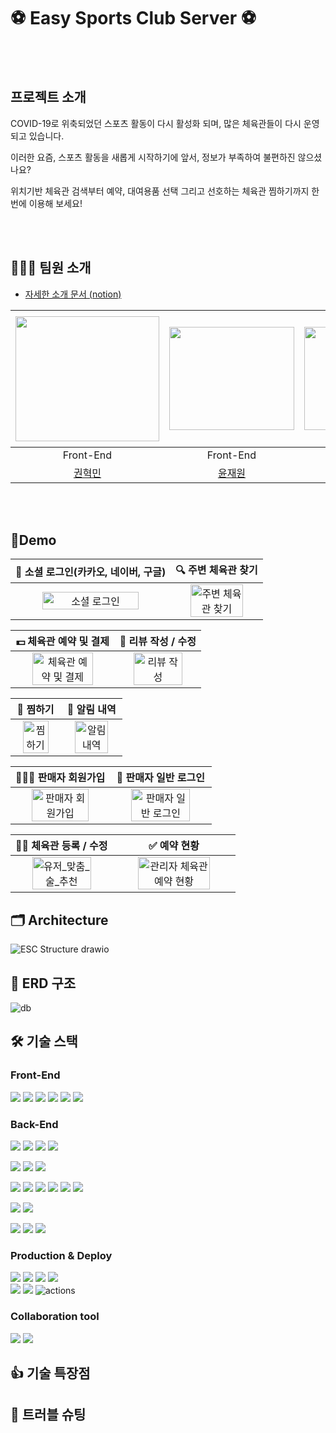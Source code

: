 # ⚽ Easy Sports Club Server ⚽

<br><br>

## 프로젝트 소개

COVID-19로 위축되었던 스포츠 활동이 다시 활성화 되며, 많은 체육관들이 다시 운영되고 있습니다.

이러한 요즘, 스포츠 활동을 새롭게 시작하기에 앞서, 정보가 부족하여 불편하진 않으셨나요?

위치기반 체육관 검색부터 예약, 대여용품 선택 그리고 선호하는 체육관 찜하기까지 한 번에 이용해 보세요!

<br><br>

## 🧑‍🤝‍🧑 팀원 소개
- [자세한 소개 문서 (notion)](https://spotty-archer-150.notion.site/8082b9832c1e43febda43dc43e35164a)


| <img src =https://user-images.githubusercontent.com/67897318/209688971-49212507-71b7-4551-9985-8565d31d24a4.png width="230" height="200"> | <img src =https://user-images.githubusercontent.com/49369306/195608027-5633bd06-1c29-4916-bf75-65567de3b2a5.png width="200" height="165"> | <img src =https://user-images.githubusercontent.com/67897318/209684714-883aaf83-167c-4f41-90f0-4d9df814b6e1.jpeg width="200" height="165"> | <img src =https://user-images.githubusercontent.com/67897318/209684716-5baf27b0-c344-4a99-9c98-fc5e9089829d.png width="220" height="200"> | <img src =https://user-images.githubusercontent.com/67897318/209684717-bd1cb2f0-0f07-43f0-94a2-08f91c0a76f8.jpeg width="230" height="210"> |  
|:-----------------------------------------------------------------------------------------------------------------------------------------:|:-----------------------------------------------------------------------------------------------------------------------------------------:|:------------------------------------------------------------------------------------------------------------------------------------------:|:-----------------------------------------------------------------------------------------------------------------------------------------:|:------------------------------------------------------------------------------------------------------------------------------------------:|
|                                                                 Front-End                                                                 |                                                                 Front-End                                                                 |                                                                  Back-End                                                                  |                                                                 Back-End                                                                  |                                                                  Back-End                                                                  |Back-End|
|                                                     [권혁민](https://github.com/olhkyle)                                                     |                                                   [윤재원](https://github.com/younjaewon)                                                    |                                                    [👑차동준👑](https://github.com/dongjji)                                                     |                                                    [박해찬](https://github.com/phc09188)                                                     |                                                     [이소아](https://github.com/SoA-Lee)                                                      |

<br><br>
## 📱Demo

|                   🚀 소셜 로그인(카카오, 네이버, 구글)                  |                   🔍 주변 체육관 찾기                  | 
| :----------------------------------------------------------: | :----------------------------------------------------------: | 
| <img src="https://user-images.githubusercontent.com/99726297/209918245-4f292d9f-586a-495c-b69e-1c79eaf18632.gif" alt="소셜 로그인" width=80%> | <img src="https://user-images.githubusercontent.com/99726297/209918330-08383e54-5bd3-410d-a88c-5f3e65f42f1b.gif" alt="주변 체육관 찾기" width=80%> | 

|                   💵 체육관 예약 및 결제              |                   📝 리뷰 작성 / 수정                | 
| :----------------------------------------------------------: | :----------------------------------------------------------: | 
| <img src="https://user-images.githubusercontent.com/99726297/209918399-297de0ad-b7f1-4e47-b3e9-3f467a6444de.gif" alt="체육관 예약 및 결제" width=80%> | <img src="https://user-images.githubusercontent.com/99726297/209918489-28afd68e-aaa4-4b0a-8eb4-d5321e1833a2.gif" alt="리뷰 작성" width=80%>  | 

|                   🔖 찜하기                 |                    🔔 알림 내역                  | 
| :----------------------------------------------------------: | :----------------------------------------------------------: | 
| <img src="https://user-images.githubusercontent.com/99726297/209920443-2df9d9bc-8167-42ba-bb4d-36bb22060164.gif" alt="찜하기" width=80%> | <img src="https://user-images.githubusercontent.com/99726297/209918729-3f985c32-732c-41cb-9e77-f6831e1ad408.gif" alt="알림 내역" width=80%>  | 

|                   🧑🏻‍💻 판매자 회원가입                |                   🚀 판매자 일반 로그인                  | 
| :----------------------------------------------------------: | :----------------------------------------------------------: | 
| <img src="https://user-images.githubusercontent.com/99726297/209846338-71ff9b2c-7528-4f85-b656-f7deb02a1a1d.gif" alt="판매자 회원가입" width=80%> | <img src="https://user-images.githubusercontent.com/99726297/209918819-66cb4de4-dbbb-478d-8b78-d0052b0e1221.gif" alt="판매자 일반 로그인" width=80%>  | 

|                   🏋🏿 체육관 등록 / 수정                  |                  ✅ 예약 현황                 | 
| :----------------------------------------------------------: | :----------------------------------------------------------: | 
| <img src="https://user-images.githubusercontent.com/99726297/209919918-dd6995a8-9d52-4d8c-975d-48cf15951797.gif" alt="유저_맞춤_술_추천" width=80%> | <img src="https://user-images.githubusercontent.com/99726297/209919079-8040b259-5f73-4f11-bafe-deaa4b540e56.gif" alt="관리자 체육관 예약 현황" width=80%>  | 



[//]: # (- 로그인 및 소셜로그인 / 마이페이지 / 알림 / 찜하기)

[//]: # (- 체육관 검색&#40;내 주변 체육관&#41; / 체육관 상세정보 / 리뷰 / 체육관 예약 /)

[//]: # (- 체육관 등록 / 예약 현황)

## 🗂️ Architecture
![ESC Structure drawio](https://user-images.githubusercontent.com/67897318/209860135-02b547ee-a119-40e8-bc7d-165b29d033c3.png)

## 💾 ERD 구조
![db](https://user-images.githubusercontent.com/67897318/209694964-74652d21-0e40-4357-9f81-106b391a5c71.png)

## 🛠️ 기술 스택
### Front-End
<img src="https://img.shields.io/badge/react-61DAFB?style=for-the-badge&logo=react&logoColor=white"> <img src="https://img.shields.io/badge/typescript-3178C6?style=for-the-badge&logo=typescript&logoColor=white"> <img src="https://img.shields.io/badge/vite-646CFF?style=for-the-badge&logo=vite&logoColor=white"> <img src="https://img.shields.io/badge/yarn-2C8EBB?style=for-the-badge&logo=yarn&logoColor=white"> <img src="https://img.shields.io/badge/redux-764ABC?style=for-the-badge&logo=redux&logoColor=white"> <img src="https://img.shields.io/badge/emotion-ff3399?style=for-the-badge&logo=&logoColor=white">


### Back-End
<img src="https://img.shields.io/badge/java-007396?style=for-the-badge&logo=java&logoColor=white"> <img src="https://img.shields.io/badge/spring-6DB33F?style=for-the-badge&logo=spring&logoColor=white"> <img src="https://img.shields.io/badge/Spring boot-6DB33F?style=for-the-badge&logo=Spring boot&logoColor=black"> <img src="https://img.shields.io/badge/gradle-02303A?style=for-the-badge&logo=gradle&logoColor=white">
<br>

<img src="https://img.shields.io/badge/Spring Security-6DB33F?style=for-the-badge&logo=Spring Security&logoColor=black"> <img src="https://img.shields.io/badge/Json web tokens-000000?style=for-the-badge&logo=Json web tokens&logoColor=white"> <img src="https://img.shields.io/badge/OAUTH2-EC1C24?style=for-the-badge&logo=Authy&logoColor=white">
<br>

<img src="https://img.shields.io/badge/MariaDB-003545?style=for-the-badge&logo=mariaDB&logoColor=white"> <img src="https://img.shields.io/badge/redis-DC382D?style=for-the-badge&logo=redis&logoColor=white"> <img src="https://img.shields.io/badge/Spring JPA-6DB33F?style=for-the-badge&logo=Spring JPA&logoColor=white"> <img src="https://img.shields.io/badge/querydsl-2599ED?style=for-the-badge&logo=querydsl&logoColor=white"> <img src="https://img.shields.io/badge/ElasticSearch-005571?style=for-the-badge&logo=ElasticSearch&logoColor=white"> <img src="https://img.shields.io/badge/SMTP-CC0000?style=for-the-badge&logo=Gmail&logoColor=white">
<br>

<img src="https://img.shields.io/badge/JUnit5-25A162?style=for-the-badge&logo=JUnit5&logoColor=white"> <img src="https://img.shields.io/badge/Mockito-008D62?style=for-the-badge&logo=Mockito&logoColor=white">
<br>

<img src="https://img.shields.io/badge/intellijidea-000000?style=for-the-badge&logo=intellijidea&logoColor=white"> <img src="https://img.shields.io/badge/postman-FF6C37?style=for-the-badge&logo=postman&logoColor=white"> <img src="https://img.shields.io/badge/swagger-85EA2D?style=for-the-badge&logo=swagger&logoColor=white">
<br>

### Production & Deploy
<img src="https://img.shields.io/badge/aws-232F3E?style=for-the-badge&logo=amazonaws&logoColor=white"> <img src="https://img.shields.io/badge/ec2-FF9900?style=for-the-badge&logo=amazonec2&logoColor=white"> <img src="https://img.shields.io/badge/rds-527FFF?style=for-the-badge&logo=amazonrds&logoColor=white"> <img src="https://img.shields.io/badge/S3-569A31?style=for-the-badge&logo=amazons3&logoColor=white"> 
<br>
<img src="https://img.shields.io/badge/github-181717?style=for-the-badge&logo=github&logoColor=white"> <img src="https://img.shields.io/badge/git-F05032?style=for-the-badge&logo=git&logoColor=white"> <img src="https://img.shields.io/badge/GitHub_Actions-2088FF?style=for-the-badge&logo=github-actions&logoColor=white" alt="actions">

### Collaboration tool
<img src="https://img.shields.io/badge/slack-4A154B?style=for-the-badge&logo=slack&logoColor=white"> <img src="https://img.shields.io/badge/notion-000000?style=for-the-badge&logo=notion&logoColor=white">

## 👍 기술 특장점

## 🚀 트러블 슈팅
